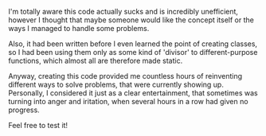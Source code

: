 I'm totally aware this code actually sucks and is incredibly unefficient, however I thought that maybe someone would like the concept itself or the ways I managed to handle some problems.

Also, it had been written before I even learned the point of creating classes, so I had been using them only as some kind of 'divisor' to different-purpose functions, which almost all are therefore made static.

Anyway, creating this code provided me countless hours of reinventing different ways to solve problems, that were currently showing up.
Personally, I considered it just as a clear entertainment, that sometimes was turning into anger and iritation, when several hours in a row had given no progress.


Feel free to test it!

